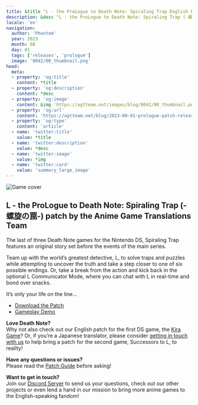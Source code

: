 ```yaml
---
title: &title "L - the ProLogue to Death Note: Spiraling Trap English Patch Released!"
description: &desc "L - the ProLogue to Death Note: Spiraling Trap (-螺旋の罠-) patch by the Anime Game Translations Team"
locale: 'en'
navigation:
  author: 'Phantom'
  year: 2023
  month: 08
  day: 01
  tags: ['releases', 'prologue']
  image: '0042/00_thumbnail.png'
head:
  meta:
  - property: 'og:title'
    content: *title
  - property: 'og:description'
    content: *desc
  - property: 'og:image'
    content: &img 'https://agtteam.net/images/blog/0042/00_thumbnail.png'
  - property: 'og:url'
    content: 'https://agtteam.net/blog/2023-08-01-prologue-patch-release'
  - property: 'og:type'
    content: 'article'
  - name: 'twitter:title'
    value: *title
  - name: 'twitter:description'
    value: *desc
  - name: 'twitter:image'
    value: *img
  - name: 'twitter:card'
    value: 'summary_large_image'
---
```


![Game cover](/images/blog/0042/724456101462032384_0.png)

## L - the ProLogue to Death Note: Spiraling Trap (-螺旋の罠-) patch by the Anime Game Translations Team

The last of three Death Note games for the Nintendo DS, Spiraling Trap features an original story set before the events of the main series.

Team up with the world’s greatest detective, L, to solve traps and puzzles while attempting to uncover the truth and take a step closer to one of six possible endings. Or, take a break from the action and kick back in the optional L Communicator Mode, where you can chat with L in real-time and bond over snacks.

It’s only your life on the line…

*   [Download the Patch](/prologue)
*   [Gameplay Demo](https://youtu.be/L-JQmL0Bi1s)

**Love Death Note?**  
Why not also check out our English patch for the first DS game, the [Kira Game](/kiragame)? Or, if you’re a Japanese translator, please consider [getting in touch with us](https://discord.gg/UUF7Zbm) to help bring a patch for the second game, Successors to L, to reality!

**Have any questions or issues?**  
Please read the [Patch Guide](/prologue/guide/nds) before asking!

**Want to get in touch?**  
Join our [Discord Server](https://discord.gg/UUF7Zbm) to send us your questions, check out our other projects or even lend a hand in our mission to bring more anime games to the English-speaking fandom!

